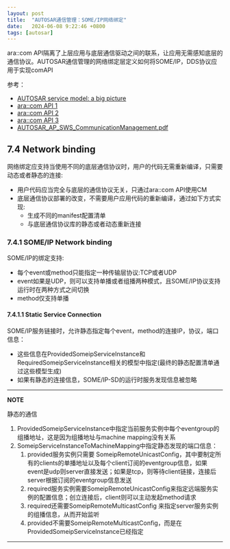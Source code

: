 ```yaml
---
layout: post
title:  "AUTOSAR通信管理：SOME/IP网络绑定"
date:   2024-06-08 9:22:46 +0800
tags: [autosar]
---
```


ara::com API隔离了上层应用与底层通信驱动之间的联系，让应用无需感知底层的通信协议。AUTOSAR通信管理的网络绑定层定义如何将SOME/IP，DDS协议应用于实现comAPI

参考：
- [AUTOSAR service model: a big picture](https://shan-weiqiang.github.io/2024/06/08/AUTOSAR-Service-Model-a-big-picture.html)
- [ara::com API 1](https://shan-weiqiang.github.io/2024/05/05/ara-com-API-%E8%A7%A3%E8%AF%BB-Part-1.html)
- [ara::com API 2](https://shan-weiqiang.github.io/2024/05/12/ara-com-API-%E8%A7%A3%E8%AF%BB-Part-2.html)
- [ara::com API 3](https://shan-weiqiang.github.io/2024/06/01/ara-com-API-%E8%A7%A3%E8%AF%BB-Part-3.html)
- [AUTOSAR_AP_SWS_CommunicationManagement.pdf](https://www.autosar.org/fileadmin/standards/R23-11/AP/AUTOSAR_AP_SWS_CommunicationManagement.pdf)

## 7.4 Network binding

网络绑定应支持当使用不同的底层通信协议时，用户的代码无需重新编译，只需要动态或者静态的连接:

- 用户代码应当完全与底层的通信协议无关，只通过ara::com API使用CM
- 底层通信协议部署的改变，不需要用户应用代码的重新编译，通过如下方式实现:
  - 生成不同的manifest配置清单
  - 与底层通信协议库的静态或者动态重新连接

### 7.4.1 SOME/IP Network binding

SOME/IP的绑定支持:

- 每个event或method只能指定一种传输层协议:TCP或者UDP
- event如果是UDP，则可以支持单播或者组播两种模式，且SOME/IP协议支持运行时在两种方式之间切换
- method仅支持单播

#### 7.4.1.1 Static Service Connection

SOME/IP服务链接时，允许静态指定每个event，method的连接IP，协议，端口信息：

- 这些信息在ProvidedSomeipServiceInstance和RequiredSomeipServiceInstance相关的模型中指定(最终的静态配置清单通过这些模型生成)
- 如果有静态的连接信息，SOME/IP-SD的运行时服务发现信息被忽略

---
**NOTE**

静态的通信

1. ProvidedSomeipServiceInstance中指定当前服务实例中每个eventgroup的组播地址，这是因为组播地址与machine mapping没有关系
2. SomeipServiceInstanceToMachineMapping中指定静态发现的端口信息：
   1. provided服务实例只需要 SomeipRemoteUnicastConfig，其中要制定所有的clients的单播地址以及每个client订阅的eventgroup信息，如果event是udp则server直接发送；如果是tcp，则等待client链接，连接后server根据订阅的eventgroup信息发送
   2. required服务实例需要SomeipRemoteUnicastConfig来指定远端服务实例的配置信息；创立连接后，client则可以主动发起method请求
   3. required还需要SomeipRemoteMulticastConfig 来指定server服务实例的组播信息，从而开始监听
   4. provided不需要SomeipRemoteMulticastConfig，而是在ProvidedSomeipServiceInstance已经指定
  
---
